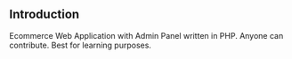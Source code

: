 ## Introduction

Ecommerce Web Application with Admin Panel written in PHP. Anyone can contribute. Best for learning purposes.
